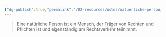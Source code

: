 ```yaml
---
{"dg-publish":true,"permalink":"/02-resources/notes/natuerliche-person/","noteIcon":"","updated":"2025-08-26T16:35:06.000+02:00"}
---
```


>Eine natürliche Person ist ein Mensch, der Träger von Rechten und Pflichten ist und eigenständig am Rechtsverkehr teilnimmt.
